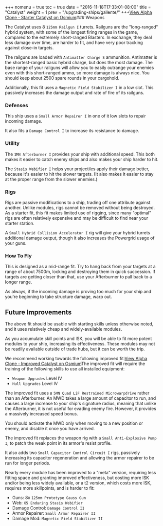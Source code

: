 +++ nomenu = true toc = true date = "2016-11-18T17:33:01-08:00" title = "Catalyst" weight = 1 prev = "/upgrading-ships/gallente/" +++<object type="image/svg+xml" data="https://o.smium.org/api/convert/118506/svg/118506-alpha-clone---starter-catalyst.svg?privatetoken=472855717238276096"><a href="https://o.smium.org/loadout/private/118506/472855717238276096">View Alpha Clone - Starter Catalyst on Osmium</a></object>### Weapons

The Catalyst uses 8 `125mm Railgun I` turrets. Railguns are the "long-ranged" hybrid system, with some of the longest firing ranges in the game, compared to the extremely short-ranged Blasters. In exchange, they deal less damage over time, are harder to fit, and have very poor tracking against close-in targets.

The railguns are loaded with `Antimatter Charge S` ammunition. Antimatter is the shortest-ranged basic hybrid charge, but does the most damage. The base range of your railguns will allow you to easily outrange your enemies even with this short-ranged ammo, so more damage is always nice. You should keep about 2500 spare rounds in your cargohold.

Additionally, this fit uses a `Magnetic Field Stabilizer I` in a low slot. This passively increases the damage output and rate of fire of its railguns.

### Defenses

This ship uses a `Small Armor Repairer I` in one of it low slots to repair incoming damage.

It also fits a `Damage Control I` to increase its resistance to damage.

### Utility

The `1MN Afterburner I` provides your ship with additional speed. This both makes it easier to catch enemy ships and also makes your ship harder to hit.

The `Stasis Webifier I` helps your projectiles apply their damage better, because it's easier to hit the slower targets. (It also makes it easier to stay at the proper range from the slower enemies.)

### Rigs

Rigs are passive modifications to a ship, trading off one attribute against another. Unlike modules, rigs cannot be removed without being destroyed. As a starter fit, this fit makes limited use of rigging, since many "optimal" rigs are often relatively expensive and may be difficult to find near your starter station.

A `Small Hybrid Collision Accelerator I` rig will give your hybrid turrets additional damage output, though it also increases the Powergrid usage of your guns.

### How To Fly

This is designed as a mid-range fit. Try to hang back from your targets at a range of about 7500m, locking and destroying them in quick succession. If targets are getting closer than that, use your Afterburner to pull back to a longer range.

As always, if the incoming damage is proving too much for your ship and you're beginning to take structure damage, warp out.

## Future Improvements

The above fit should be usable with starting skills unless otherwise noted, and it uses relatively cheap and widely-available modules.

As you accumulate skill points and ISK, you will be able to fit more potent modules to your ship, increasing its effectiveness. These modules may not be readily available outside of trade hubs, but it can be worth the trip.

We recommend working towards the following improved fit:<object type="image/svg+xml" data="https://o.smium.org/api/convert/118507/svg/118507-alpha-clone---improved-catalyst.svg?privatetoken=2896119769365217280"><a href="https://o.smium.org/loadout/private/118507/2896119769365217280">View Alpha Clone - Improved Catalyst on Osmium</a></object>The improved fit will require the training of the following skills to use all installed equipment:

* `Weapon Upgrades` Level IV
* `Hull Upgrades` Level IV

The improved fit uses a `5MN Quad LiF Restrained Microwarpdrive` rather than an Afterburner. An MWD takes a large amount of capacitor to run, and causes a large increase to your ship's signature radius, meaning that unlike the Afterburner, it is not useful for evading enemy fire. However, it provides a massively increased speed bonus.

You should activate the MWD only when moving to a new position or enemy, and disable it once you have arrived.

The improved fit replaces the weapon rig with a `Small Anti-Explosive Pump I`, to patch the weak point in its armor's resist profile.

It also adds two `Small Capacitor Control Circuit I` rigs, passively increasing its capacitor regeneration and allowing the armor repairer to be run for longer periods.

Nearly every module has been improved to a "meta" version, requiring less fitting space and granting improved effectiveness, but costing more ISK and/or being less widely available, or a t2 version, which costs more ISK, requires more skillpoints, and is harder to fit:

* Guns: 8x `125mm Prototype Gauss Gun`
* Web: `X5 Enduring Stasis Webifier`
* Damage Control: `Damage Control II`
* Armor Repairer: `Small Armor Repairer II`
* Damage Mod: `Magnetic Field Stabilizer II`